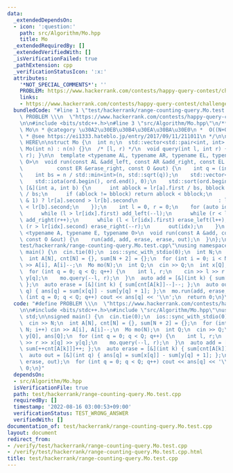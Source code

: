 ```yaml
---
data:
  _extendedDependsOn:
  - icon: ':question:'
    path: src/Algorithm/Mo.hpp
    title: Mo
  _extendedRequiredBy: []
  _extendedVerifiedWith: []
  _isVerificationFailed: true
  _pathExtension: cpp
  _verificationStatusIcon: ':x:'
  attributes:
    '*NOT_SPECIAL_COMMENTS*': ''
    PROBLEM: https://www.hackerrank.com/contests/happy-query-contest/challenges/range-counting-query
    links:
    - https://www.hackerrank.com/contests/happy-query-contest/challenges/range-counting-query
  bundledCode: "#line 1 \"test/hackerrank/range-counting-query.Mo.test.cpp\"\n#define\
    \ PROBLEM \\\n  \"https://www.hackerrank.com/contests/happy-query-contest/challenges/range-counting-query\"\
    \n\n#include <bits/stdc++.h>\n#line 3 \"src/Algorithm/Mo.hpp\"\n/**\n * @title\
    \ Mo\n * @category \u30A2\u30EB\u30B4\u30EA\u30BA\u30E0\n *  O((N+Q)\u221AN)\n\
    \ * @see https://ei1333.hateblo.jp/entry/2017/09/11/211011\n */\n\n// BEGIN CUT\
    \ HERE\n\nstruct Mo {\n  int n;\n  std::vector<std::pair<int, int> > lr;\n  explicit\
    \ Mo(int n) : n(n) {}\n  /* [l, r) */\n  void query(int l, int r) { lr.emplace_back(l,\
    \ r); }\n\n  template <typename AL, typename AR, typename EL, typename ER, typename\
    \ O>\n  void run(const AL &add_left, const AR &add_right, const EL &erase_left,\n\
    \           const ER &erase_right, const O &out) {\n    int q = (int)lr.size();\n\
    \    int bs = n / std::min<int>(n, std::sqrt(q));\n    std::vector<int> ord(q);\n\
    \    std::iota(ord.begin(), ord.end(), 0);\n    std::sort(ord.begin(), ord.end(),\
    \ [&](int a, int b) {\n      int ablock = lr[a].first / bs, bblock = lr[b].first\
    \ / bs;\n      if (ablock != bblock) return ablock < bblock;\n      return (ablock\
    \ & 1) ? lr[a].second > lr[b].second\n                          : lr[a].second\
    \ < lr[b].second;\n    });\n    int l = 0, r = 0;\n    for (auto idx : ord) {\n\
    \      while (l > lr[idx].first) add_left(--l);\n      while (r < lr[idx].second)\
    \ add_right(r++);\n      while (l < lr[idx].first) erase_left(l++);\n      while\
    \ (r > lr[idx].second) erase_right(--r);\n      out(idx);\n    }\n  }\n  template\
    \ <typename A, typename E, typename O>\n  void run(const A &add, const E &erase,\
    \ const O &out) {\n    run(add, add, erase, erase, out);\n  }\n};\n#line 6 \"\
    test/hackerrank/range-counting-query.Mo.test.cpp\"\nusing namespace std;\n\nsigned\
    \ main() {\n  cin.tie(0);\n  ios::sync_with_stdio(0);\n  int N;\n  cin >> N;\n\
    \  int A[N], cnt[N] = {}, sum[N + 2] = {};\n  for (int i = 0; i < N; i++) cin\
    \ >> A[i], A[i]--;\n  Mo mo(N);\n  int Q;\n  cin >> Q;\n  int x[Q], y[Q], ans[Q];\n\
    \  for (int q = 0; q < Q; q++) {\n    int l, r;\n    cin >> l >> r >> x[q] >>\
    \ y[q];\n    mo.query(--l, r);\n  }\n  auto add = [&](int k) { sum[++cnt[A[k]]]++;\
    \ };\n  auto erase = [&](int k) { sum[cnt[A[k]]--]--; };\n  auto out = [&](int\
    \ q) { ans[q] = sum[x[q]] - sum[y[q] + 1]; };\n  mo.run(add, erase, out);\n  for\
    \ (int q = 0; q < Q; q++) cout << ans[q] << '\\n';\n  return 0;\n}\n"
  code: "#define PROBLEM \\\n  \"https://www.hackerrank.com/contests/happy-query-contest/challenges/range-counting-query\"\
    \n\n#include <bits/stdc++.h>\n#include \"src/Algorithm/Mo.hpp\"\nusing namespace\
    \ std;\n\nsigned main() {\n  cin.tie(0);\n  ios::sync_with_stdio(0);\n  int N;\n\
    \  cin >> N;\n  int A[N], cnt[N] = {}, sum[N + 2] = {};\n  for (int i = 0; i <\
    \ N; i++) cin >> A[i], A[i]--;\n  Mo mo(N);\n  int Q;\n  cin >> Q;\n  int x[Q],\
    \ y[Q], ans[Q];\n  for (int q = 0; q < Q; q++) {\n    int l, r;\n    cin >> l\
    \ >> r >> x[q] >> y[q];\n    mo.query(--l, r);\n  }\n  auto add = [&](int k) {\
    \ sum[++cnt[A[k]]]++; };\n  auto erase = [&](int k) { sum[cnt[A[k]]--]--; };\n\
    \  auto out = [&](int q) { ans[q] = sum[x[q]] - sum[y[q] + 1]; };\n  mo.run(add,\
    \ erase, out);\n  for (int q = 0; q < Q; q++) cout << ans[q] << '\\n';\n  return\
    \ 0;\n}"
  dependsOn:
  - src/Algorithm/Mo.hpp
  isVerificationFile: true
  path: test/hackerrank/range-counting-query.Mo.test.cpp
  requiredBy: []
  timestamp: '2022-08-16 03:00:53+09:00'
  verificationStatus: TEST_WRONG_ANSWER
  verifiedWith: []
documentation_of: test/hackerrank/range-counting-query.Mo.test.cpp
layout: document
redirect_from:
- /verify/test/hackerrank/range-counting-query.Mo.test.cpp
- /verify/test/hackerrank/range-counting-query.Mo.test.cpp.html
title: test/hackerrank/range-counting-query.Mo.test.cpp
---
```

